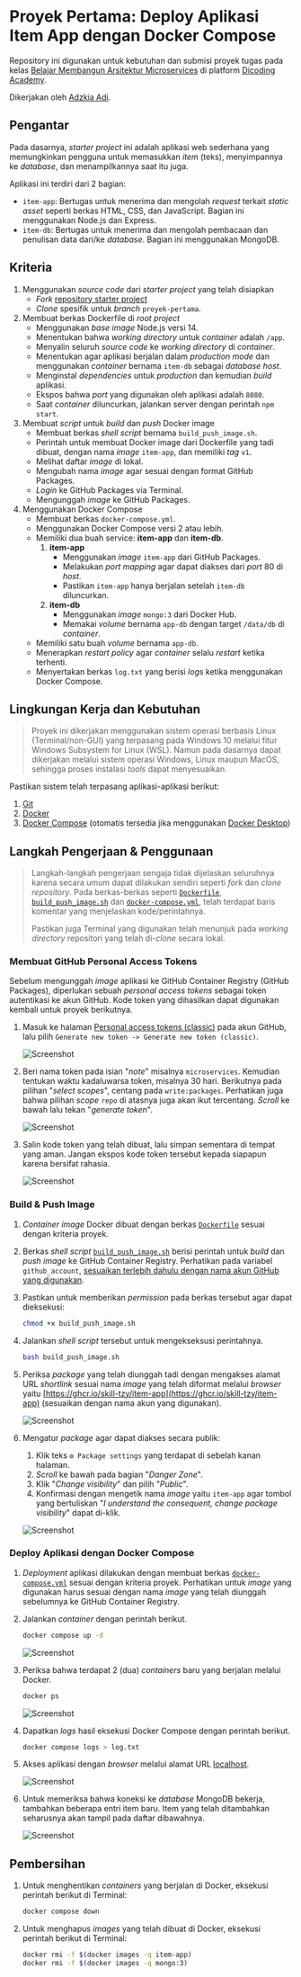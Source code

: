 # Proyek Pertama: Deploy Aplikasi Item App dengan Docker Compose

Repository ini digunakan untuk kebutuhan dan submisi proyek tugas pada kelas [Belajar Membangun Arsitektur Microservices](https://www.dicoding.com/academies/433) di platform [Dicoding Academy](https://dicoding.com).

Dikerjakan oleh [Adzkia Adi](https://github.com/skill-tzy).

## Pengantar

Pada dasarnya, _starter project_ ini adalah aplikasi web sederhana yang memungkinkan pengguna untuk memasukkan _item_ (teks), menyimpannya ke _database_, dan menampilkannya saat itu juga.

Aplikasi ini terdiri dari 2 bagian:

- `item-app`: Bertugas untuk menerima dan mengolah _request_ terkait _static asset_ seperti berkas HTML, CSS, dan JavaScript. Bagian ini menggunakan Node.js dan Express.
- `item-db`: Bertugas untuk menerima dan mengolah pembacaan dan penulisan data dari/ke _database_. Bagian ini menggunakan MongoDB.

## Kriteria

1. Menggunakan _source code_ dari _starter project_ yang telah disiapkan<br>
   - _Fork_ [repository starter project](https://github.com/dicodingacademy/a433-microservices/tree/proyek-pertama)
   - _Clone_ spesifik untuk _branch_ `proyek-pertama`.
2. Membuat berkas Dockerfile di _root project_<br>
   - Menggunakan _base image_ Node.js versi 14.
   - Menentukan bahwa _working directory_ untuk _container_ adalah `/app`.
   - Menyalin seluruh _source code_ ke _working directory_ di _container_.
   - Menentukan agar aplikasi berjalan dalam _production mode_ dan menggunakan _container_ bernama `item-db` sebagai _database host_.
   - Menginstal _dependencies_ untuk _production_ dan kemudian _build_ aplikasi.
   - Ekspos bahwa _port_ yang digunakan oleh aplikasi adalah `8080`.
   - Saat _container_ diluncurkan, jalankan server dengan perintah `npm start`.
3. Membuat _script_ untuk _build_ dan _push_ Docker image
   - Membuat berkas _shell script_ bernama `build_push_image.sh`.
   - Perintah untuk membuat Docker image dari Dockerfile yang tadi dibuat, dengan nama _image_ `item-app`, dan memiliki _tag_ `v1`.
   - Melihat daftar _image_ di lokal.
   - Mengubah nama _image_ agar sesuai dengan format GitHub Packages.
   - _Login_ ke GitHub Packages via Terminal.
   - Mengunggah _image_ ke GitHub Packages.
4. Menggunakan Docker Compose
   - Membuat berkas `docker-compose.yml`.
   - Menggunakan Docker Compose versi 2 atau lebih.
   - Memiliki dua buah service: **item-app** dan **item-db**.<br>
     1. **item-app**
        - Menggunakan _image_ `item-app` dari GitHub Packages.
        - Melakukan _port mapping_ agar dapat diakses dari _port_ 80 di _host_.
        - Pastikan `item-app` hanya berjalan setelah `item-db` diluncurkan.
     2. **item-db**
        - Menggunakan _image_ `mongo:3` dari Docker Hub.
        - Memakai _volume_ bernama `app-db` dengan target `/data/db` di _container_.
   - Memiliki satu buah _volume_ bernama `app-db`.
   - Menerapkan _restart policy_ agar _container_ selalu _restart_ ketika terhenti.
   - Menyertakan berkas `log.txt` yang berisi _logs_ ketika menggunakan Docker Compose.

## Lingkungan Kerja dan Kebutuhan

> Proyek ini dikerjakan menggunakan sistem operasi berbasis Linux (Terminal/non-GUI) yang terpasang pada Windows 10 melalui fitur Windows Subsystem for Linux (WSL). Namun pada dasarnya dapat dikerjakan melalui sistem operasi Windows, Linux maupun MacOS, sehingga proses instalasi _tools_ dapat menyesuaikan.

Pastikan sistem telah terpasang aplikasi-aplikasi berikut:

1. [Git](https://git-scm.com/)
2. [Docker](https://docs.docker.com/get-docker/)
3. [Docker Compose](https://docs.docker.com/compose/) (otomatis tersedia jika menggunakan [Docker Desktop](https://docs.docker.com/desktop/))

## Langkah Pengerjaan & Penggunaan

> Langkah-langkah pengerjaan sengaja tidak dijelaskan seluruhnya karena secara umum dapat dilakukan sendiri seperti _fork_ dan _clone repository_. Pada berkas-berkas seperti [`Dockerfile`](Dockerfile), [`build_push_image.sh`](build_push_image.sh) dan [`docker-compose.yml`](docker-compose.yml), telah terdapat baris komentar yang menjelaskan kode/perintahnya.
>
> Pastikan juga Terminal yang digunakan telah menunjuk pada _working directory_ repositori yang telah di-_clone_ secara lokal.

### Membuat GitHub Personal Access Tokens

Sebelum mengunggah _image_ aplikasi ke GitHub Container Registry (GitHub Packages), diperlukan sebuah _personal access tokens_ sebagai token autentikasi ke akun GitHub. Kode token yang dihasilkan dapat digunakan kembali untuk proyek berikutnya.

1. Masuk ke halaman [Personal access tokens (classic)](https://github.com/settings/tokens) pada akun GitHub, lalu pilih `Generate new token -> Generate new token (classic)`.

   ![Screenshot](.assets/ghpat1.png)

2. Beri nama token pada isian "_note_" misalnya `microservices`. Kemudian tentukan waktu kadaluwarsa token, misalnya 30 hari. Berikutnya pada pilihan "_select scopes_", centang pada `write:packages`. Perhatikan juga bahwa pilihan _scope_ `repo` di atasnya juga akan ikut tercentang. _Scroll_ ke bawah lalu tekan "_generate token_".

   ![Screenshot](.assets/ghpat2.png)

3. Salin kode token yang telah dibuat, lalu simpan sementara di tempat yang aman. Jangan ekspos kode token tersebut kepada siapapun karena bersifat rahasia.

   ![Screenshot](.assets/ghpat3.png)

### Build & Push Image

1. _Container image_ Docker dibuat dengan berkas [`Dockerfile`](Dockerfile) sesuai dengan kriteria proyek.

2. Berkas _shell script_ [`build_push_image.sh`](build_push_image.sh) berisi perintah untuk _build_ dan _push image_ ke GitHub Container Registry. Perhatikan pada variabel `github_account`, <u>sesuaikan terlebih dahulu dengan nama akun GitHub yang digunakan</u>.

3. Pastikan untuk memberikan _permission_ pada berkas tersebut agar dapat dieksekusi:

   ```sh
   chmod +x build_push_image.sh
   ```

4. Jalankan _shell script_ tersebut untuk mengekseksusi perintahnya.

   ```sh
   bash build_push_image.sh
   ```

5. Periksa _package_ yang telah diunggah tadi dengan mengakses alamat URL _shortlink_ sesuai nama _image_ yang telah diformat melalui _browser_ yaitu [https://ghcr.io/skill-tzy/item-app](https://ghcr.io/skill-tzy/item-app) (sesuaikan dengan nama akun yang digunakan).

   ![Screenshot](.assets/ghcrp1.png)

6. Mengatur _package_ agar dapat diakses secara publik:

   1. Klik teks `⚙️ Package settings` yang terdapat di sebelah kanan halaman.
   2. _Scroll_ ke bawah pada bagian "_Danger Zone_".
   3. Klik "_Change visibility_" dan pilih "_Public_".
   4. Konfirmasi dengan mengetik nama _image_ yaitu `item-app` agar tombol yang bertuliskan "_I understand the consequent, change package visibility_" dapat di-klik.

   ![Screenshot](.assets/ghcrp2.png)

### Deploy Aplikasi dengan Docker Compose

1. _Deployment_ aplikasi dilakukan dengan membuat berkas [`docker-compose.yml`](docker-compose.yml) sesuai dengan kriteria proyek. Perhatikan untuk _image_ yang digunakan harus sesuai dengan nama _image_ yang telah diunggah sebelumnya ke GitHub Container Registry.

2. Jalankan _container_ dengan perintah berikut.

   ```sh
   docker compose up -d
   ```

   ![Screenshot](.assets/docker1.png)

3. Periksa bahwa terdapat 2 (dua) _containers_ baru yang berjalan melalui Docker.

   ```sh
   docker ps
   ```

   ![Screenshot](.assets/docker2.png)

4. Dapatkan _logs_ hasil eksekusi Docker Compose dengan perintah berikut.

   ```sh
   docker compose logs > log.txt
   ```

5. Akses aplikasi dengan _browser_ melalui alamat URL [localhost](http://localhost).

   ![Screenshot](.assets/webpage1.png)

6. Untuk memeriksa bahwa koneksi ke _database_ MongoDB bekerja, tambahkan beberapa entri item baru. Item yang telah ditambahkan seharusnya akan tampil pada daftar dibawahnya.

   ![Screenshot](.assets/webpage2.png)

## Pembersihan

1. Untuk menghentikan _containers_ yang berjalan di Docker, eksekusi perintah berikut di Terminal:

   ```sh
   docker compose down
   ```

2. Untuk menghapus _images_ yang telah dibuat di Docker, eksekusi perintah berikut di Terminal:
   ```sh
   docker rmi -f $(docker images -q item-app)
   docker rmi -f $(docker images -q mongo:3)
   ```
